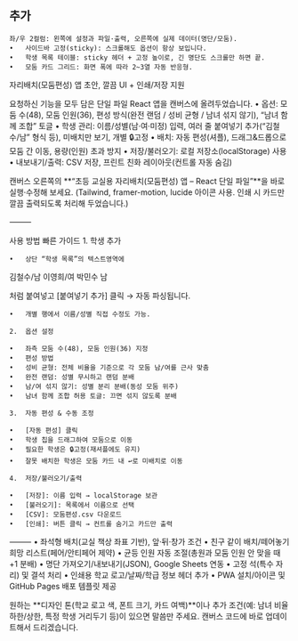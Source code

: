 ## 추가
	좌/우 2컬럼: 왼쪽에 설정과 파일·출력, 오른쪽에 실제 데이터(명단/모둠).
	•	사이드바 고정(sticky): 스크롤해도 옵션이 항상 보입니다.
	•	학생 목록 테이블: sticky 헤더 + 고정 높이로, 긴 명단도 스크롤만 하면 끝.
	•	모둠 카드 그리드: 화면 폭에 따라 2~3열 자동 반응형.

 자리배치(모둠편성) 앱 초안, 깔끔 UI + 인쇄/저장 지원

요청하신 기능을 모두 담은 단일 파일 React 앱을 캔버스에 올려두었습니다.
	•	옵션: 모둠 수(48), 모둠 인원(36), 편성 방식(완전 랜덤 / 성비 균형 / 남녀 섞지 않기), “남녀 함께 조합” 토글
	•	학생 관리: 이름/성별(남·여·미정) 입력, 여러 줄 붙여넣기 추가(“김철수/남” 형식 등), 미배치만 보기, 개별 🔒고정
	•	배치: 자동 편성(셔플), 드래그&드롭으로 모둠 간 이동, 용량(인원) 초과 방지
	•	저장/불러오기: 로컬 저장소(localStorage) 사용
	•	내보내기/출력: CSV 저장, 프린트 친화 레이아웃(컨트롤 자동 숨김)

캔버스 오른쪽의 **“초등 교실용 자리배치(모둠편성) 앱 – React 단일 파일”**을 바로 실행·수정해 보세요.
(Tailwind, framer-motion, lucide 아이콘 사용. 인쇄 시 카드만 깔끔 출력되도록 처리해 두었습니다.)

⸻

사용 방법 빠른 가이드
	1.	학생 추가

	•	상단 “학생 목록”의 텍스트영역에

김철수/남
이영희/여
박민수 남

처럼 붙여넣고 [붙여넣기 추가] 클릭 → 자동 파싱됩니다.

	•	개별 행에서 이름/성별 직접 수정도 가능.

	2.	옵션 설정

	•	좌측 모둠 수(48), 모둠 인원(36) 지정
	•	편성 방법
	•	성비 균형: 전체 비율을 기준으로 각 모둠 남/여를 근사 맞춤
	•	완전 랜덤: 성별 무시하고 랜덤 분배
	•	남/여 섞지 않기: 성별 분리 분배(동성 모둠 위주)
	•	남녀 함께 조합 허용 토글: 끄면 섞지 않도록 분배

	3.	자동 편성 & 수동 조정

	•	[자동 편성] 클릭
	•	학생 칩을 드래그하여 모둠으로 이동
	•	필요한 학생은 🔒고정(재셔플에도 유지)
	•	잘못 배치한 학생은 모둠 카드 내 ↩︎로 미배치로 이동

	4.	저장/불러오기/출력

	•	[저장]: 이름 입력 → localStorage 보관
	•	[불러오기]: 목록에서 이름으로 선택
	•	[CSV]: 모둠편성.csv 다운로드
	•	[인쇄]: 버튼 클릭 → 컨트롤 숨기고 카드만 출력

⸻
	•	좌석형 배치(교실 책상 좌표 기반), 앞·뒤·창가 조건
	•	친구 같이 배치/떼어놓기 희망 리스트(페어/안티페어 제약)
	•	균등 인원 자동 조절(총원과 모둠 인원 안 맞을 때 +1 분배)
	•	명단 가져오기/내보내기(JSON), Google Sheets 연동
	•	고정 석(특수 자리) 및 결석 처리
	•	인쇄용 학교 로고/날짜/학급 정보 헤더 추가
	•	PWA 설치/아이콘 및 GitHub Pages 배포 템플릿 제공

원하는 **디자인 톤(학교 로고 색, 폰트 크기, 카드 여백)**이나 추가 조건(예: 남녀 비율 하한/상한, 특정 학생 거리두기 등)이 있으면 말씀만 주세요. 캔버스 코드에 바로 업데이트해서 드리겠습니다.
